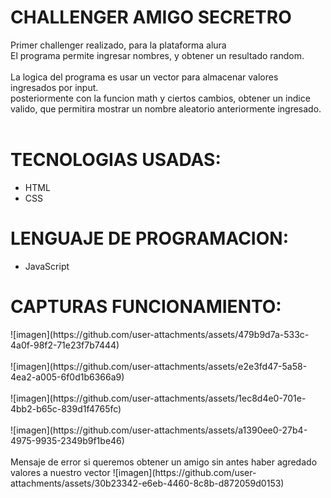<h1>CHALLENGER AMIGO SECRETRO </h1>
<label>Primer challenger realizado, para la plataforma alura</label>
<br>
<label>El programa permite ingresar nombres, y obtener un resultado random.</label>
<br>
<br>
<label>La logica del programa es usar un vector para almacenar valores ingresados por input.</label>
<br>
<label>posteriormente con la funcion math y ciertos cambios, obtener un indice valido, que permitira mostrar un nombre aleatorio anteriormente ingresado. </label>
<br>
<br>
<h1>TECNOLOGIAS USADAS: </h1>
<ul>
  <li>HTML</li>
  <li>CSS</li>
</ul>

<h1>LENGUAJE DE PROGRAMACION: </h1>
<ul>
  <li>JavaScript</li>
</ul>


<h1>CAPTURAS FUNCIONAMIENTO: </h1>
![imagen](https://github.com/user-attachments/assets/479b9d7a-533c-4a0f-98f2-71e23f7b7444)
<br>
<br>
![imagen](https://github.com/user-attachments/assets/e2e3fd47-5a58-4ea2-a005-6f0d1b6366a9)
<br>
<br>
![imagen](https://github.com/user-attachments/assets/1ec8d4e0-701e-4bb2-b65c-839d1f4765fc)
<br>
<br>
![imagen](https://github.com/user-attachments/assets/a1390ee0-27b4-4975-9935-2349b9f1be46)
<br>
<br>
<label>Mensaje de error si queremos obtener un amigo sin antes haber agredado valores a nuestro vector</label>
![imagen](https://github.com/user-attachments/assets/30b23342-e6eb-4460-8c8b-d872059d0153)



